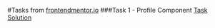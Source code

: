 #Tasks from [frontendmentor.io](https://www.frontendmentor.io/)
###Task 1 - Profile Component [Task](https://www.frontendmentor.io/challenges/profile-card-component-cfArpWshJ/hub/profile-component-layout-using-html-and-css-6V3xuWvM7) [Solution](https://www.frontendmentor.io/solutions/profile-component-layout-using-html-and-css-6V3xuWvM7)
